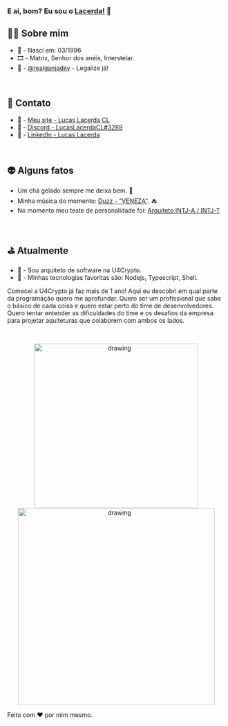 ### E ai, bom? Eu sou o [Lacerda!](https://lucaslacerdacl.com/home) 👋

## 🧙‍♂️ Sobre mim
* 👶 - Nasci em: 03/1996
* 🎞️ - Matrix, Senhor dos anéis, Interstelar.
* 🍁 - [@realganjadev](https://twitter.com/realganjadev) - Legalize já!

<br />

## 🤖 Contato
* 📕 - [Meu site - Lucas Lacerda CL](https://lucaslacerdacl.com/home)
* 📗 - [Discord - LucasLacerdaCL#3289](https://discordapp.com/users/252890628755554304)
* 📘 - [LinkedIn - Lucas Lacerda](https://www.linkedin.com/in/lucaslacerdacl/)

<br />

## 👽 Alguns fatos
* Um chá gelado sempre me deixa bem. 🍹
* Minha música do momento: [Duzz - "VENEZA"](https://www.youtube.com/watch?v=3Yt_UtEWc50). ⛺
* No momento meu teste de personalidade foi: [Arquiteto INTJ-A / INTJ-T](https://www.16personalities.com/br/personalidade-intj)

<br />

## ⛳ Atualmente
* 💜 - Sou arquiteto de software na U4Crypto.
* 🎩 - Minhas tecnologias favoritas são: Nodejs, Typescript, Shell.

Comecei a U4Crypto já faz mais de 1 ano! Aqui eu descobri em qual parte da programação quero me aprofundar. Quero ser um profissional que sabe o básico de cada coisa e quero estar perto do time de desenvolvedores. Quero tentar entender as dificuldades do time e os desafios da empresa para projetar aquiteturas que colaborem com ambos os lados.

<br />

<p align="center">
  <img src="https://github-readme-stats.vercel.app/api/top-langs/?username=lucaslacerdacl&layout=compact&theme=dark" alt="drawing" width="380"/>
  <img src="https://github-readme-stats.vercel.app/api?username=lucaslacerdacl&show_icons=true&theme=dark" alt="drawing" width="455"/>
</p>

Feito com ❤️ por mim mesmo.
